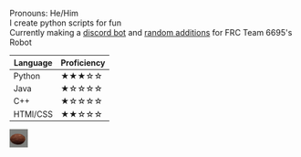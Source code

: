 Pronouns: He/Him<br>
I create python scripts for fun<br>
Currently making a [discord bot](https://github.com/MaxAdams0/Benrimeka-Discord) and [random additions](https://github.com/stars/MaxAdams0/lists/alpha-knights-repos) for FRC Team 6695's Robot<br>

| Language | Proficiency |
| -------- | ----------- |
| Python   | ★★★☆☆     |
| Java     | ★☆☆☆☆     |
| C++      | ★☆☆☆☆     |
| HTMl/CSS | ★★☆☆☆     |

<img src="coconut.jpg" alt="dontremovethisorgithubwilldie" width="32"/>
